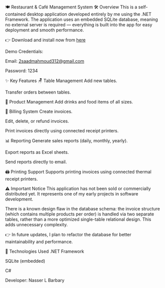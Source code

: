 🍽️ Restaurant & Café Management System
🛠 Overview
This is a self-contained desktop application developed entirely by me using the .NET Framework. The application uses an embedded SQLite database, meaning no external server is required — everything is built into the app for easy deployment and smooth performance.

👉 Download and install now from [here](https://www.mediafire.com/file/9x4v1sfgb4hn5ys/Restaurant_Solution_Git.zip/file) 

Demo Credentials:

Email: 2saadmahmoud312@gmail.com

Password: 1234

✨ Key Features
🪑 Table Management
Add new tables.

Transfer orders between tables.

🥤 Product Management
Add drinks and food items of all sizes.

🧾 Billing System
Create invoices.

Edit, delete, or refund invoices.

Print invoices directly using connected receipt printers.

📊 Reporting
Generate sales reports (daily, monthly, yearly).

Export reports as Excel sheets.

Send reports directly to email.

🖨 Printing Support
Supports printing invoices using connected thermal receipt printers.

⚠️ Important Notice
This application has not been sold or commercially distributed yet. It represents one of my early projects in software development.

There is a known design flaw in the database schema: the invoice structure (which contains multiple products per order) is handled via two separate tables, rather than a more optimized single-table relational design. This adds unnecessary complexity.

👉 In future updates, I plan to refactor the database for better maintainability and performance.

🚀 Technologies Used
.NET Framework

SQLite (embedded)

C#

Developer: Nasser L Barbary

